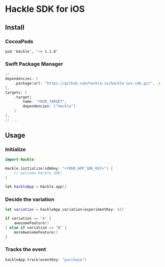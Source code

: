 # Hackle SDK for iOS

## Install

### CocoaPods

```
pod 'Hackle', '~> 1.1.0'
```

### Swift Package Manager

```swift
// ...
dependencies: [
    .package(url: "https://github.com/hackle-io/hackle-ios-sdk.git", .upToNextMinor("1.1.0"))
],
targets: [
    .target(
        name: "YOUR_TARGET",
        dependencies: ["Hackle"]
    )
],
// ...
```


## Usage

### Initialize

```swift
import Hackle

Hackle.initialize(sdkKey: "<YOUR_APP_SDK_KEY>") {
    // welcome Hackle SDK!
}

let hackleApp = Hackle.app()
```

### Decide the variation
```swift
let variation = hackleApp.variation(experimentKey: 42)

if variation == "A" {
    awesomeFeature()
} else if variation == "B" {
    moreAwesomeFeature()
}
```

### Tracks the event
```swift
hackleApp.track(eventKey: "purchase")
```